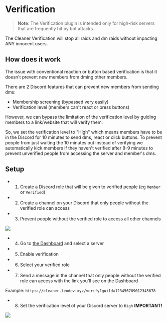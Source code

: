 
# Verification

> **Note**: The Verification plugin is intended only for high-risk servers
that are frequently hit by bot attacks.

The Cleaner Verification will stop all raids and dm raids without impacting
ANY innocent users.

## How does it work

The issue with conventional reaction or button based verification is that
it doesn't prevent new members from dming other members.

There are 2 Discord features that can prevent new members from sending dms:

- Membership screening (bypassed very easily)
- Verification level (members can't react or press buttons)

However, we can bypass the limitation of the verification level by guiding
members to a link/website that will verify them.

So, we set the verification level to "High" which means members have to be in
the Discord for 10 minutes to send dms, react or click buttons.
To prevent people from just waiting the 10 minutes out instead of verifying
we automatically kick members if they haven't verified after 8-9 minutes to
prevent unverified people from accessing the server and member's dms.


## Setup

- 1. Create a Discord role that will be given to verified people (eg `Member` or `Verified`)
- 2. Create a channel on your Discord that only people without the verified role can access
- 3. Prevent people without the verified role to access all other channels

![](/img/help/restricted_to_verified.png)

- 4. Go to [the Dashboard](/dash/?component=verification) and select a server
- 5. Enable verification
- 6. Select your verified role
- 7. Send a message in the channel that only people without the verified role can access with the link you'll see on the Dashboard

Example: `https://cleaner.leodev.xyz/verify?guild=123456789012345678`

- 8. Set the verification level of your Discord server to `High` **IMPORTANT!**

![](/img/help/verification_level.png)

